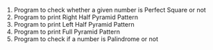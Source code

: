 1) Program to check whether a given number is Perfect Square or not
2) Program to print Right Half Pyramid Pattern
3) Program to print Left Half Pyramid Pattern
4) Program to print Full Pyramid Pattern
5) Program to check if a number is Palindrome or not

